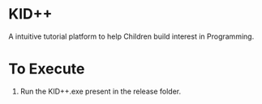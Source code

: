 # KID++
A intuitive tutorial platform to help Children build interest in Programming.

# To Execute
1. Run the KID++.exe present in the release folder.
